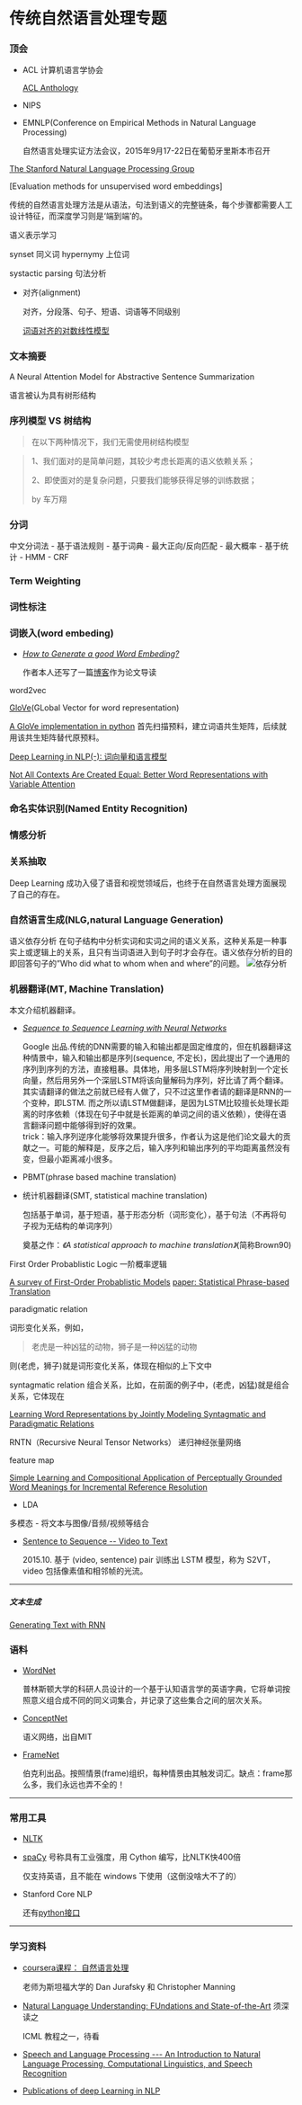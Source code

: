 # 传统自然语言处理专题

### 顶会
- ACL 计算机语言学协会

    [ACL Anthology](http://aclweb.org/anthology/index.html)
- NIPS
- EMNLP(Conference on Empirical Methods in Natural Language Processing)

    自然语言处理实证方法会议，2015年9月17-22日在葡萄牙里斯本市召开



[The Stanford Natural Language Processing Group](http://nlp.stanford.edu/)

[Evaluation methods for unsupervised word embeddings]

传统的自然语言处理方法是从语法，句法到语义的完整链条，每个步骤都需要人工设计特征，而深度学习则是‘端到端’的。

语义表示学习


synset 同义词
hypernymy 上位词

systactic parsing 句法分析


- 对齐(alignment)

    对齐，分段落、句子、短语、词语等不同级别

    [词语对齐的对数线性模型](http://nlp.ict.ac.cn/~liuyang/papers/acl05_chn.pdf)


### 文本摘要

A Neural Attention Model for Abstractive Sentence Summarization


语言被认为具有树形结构
### 序列模型 VS 树结构

>在以下两种情况下，我们无需使用树结构模型

> 1、我们面对的是简单问题，其较少考虑长距离的语义依赖关系；
>
> 2、即使面对的是复杂问题，只要我们能够获得足够的训练数据；
>
> by 车万翔



### 分词
中文分词法
    - 基于语法规则
    - 基于词典
        - 最大正向/反向匹配
        - 最大概率
    - 基于统计
        - HMM
        - CRF

### Term Weighting

### 词性标注


### 词嵌入(word embeding)
- *[How to Generate a good Word Embeding?](http://arxiv.org/abs/1507.05523)*

    作者本人还写了一篇[博客](http://licstar.net/archives/620)作为论文导读






word2vec

[GloVe](http://www-nlp.stanford.edu/projects/glove/glove.pdf)(GLobal Vector for word representation)

[A GloVe implementation in python](http://www.foldl.me/2014/glove-python/)
首先扫描预料，建立词语共生矩阵，后续就用该共生矩阵替代原预料。


[Deep Learning in NLP(-): 词向量和语言模型](http://licstar.net/archives/328)

[Not All Contexts Are Created Equal: Better Word Representations with Variable Attention](http://www.cs.cmu.edu/~lingwang/papers/emnlp2015-2.pdf)





### 命名实体识别(Named Entity Recognition)

### 情感分析

### 关系抽取


Deep Learning 成功入侵了语音和视觉领域后，也终于在自然语言处理方面展现了自己的存在。

### 自然语言生成(NLG,natural Language Generation)

语义依存分析
在句子结构中分析实词和实词之间的语义关系，这种关系是一种事实上或逻辑上的关系，且只有当词语进入到句子时才会存在。语义依存分析的目的即回答句子的”Who did what to whom when and where”的问题。
![依存分析](http://mmbiz.qpic.cn/mmbiz/58FUuNaBUjrhHeeViaJ7BibPxDSDlRcI4ZqlIxhFKU7m81PcdVM2LsExgCRzbgTtEhsEJVttdWyc3hALp1ctU6kg/640?wx_fmt=png&amp;tp=webp&amp;wxfrom=5&amp;wx_lazy=1">)


### 机器翻译(MT, Machine Translation)
本文介绍机器翻译。


- *[Sequence to Sequence Learning with Neural Networks](http://papers.nips.cc/paper/5346-sequence-to-sequence-learning-with-neural-networks.pdf)*

    Google 出品.传统的DNN需要的输入和输出都是固定维度的，但在机器翻译这种情景中，输入和输出都是序列(sequence, 不定长)，因此提出了一个通用的序列到序列的方法，直接粗暴。具体地，用多层LSTM将序列映射到一个定长向量，然后用另外一个深层LSTM将该向量解码为序列，好比请了两个翻译。其实请翻译的做法之前就已经有人做了，只不过这里作者请的翻译是RNN的一个变种，即LSTM. 而之所以请LSTM做翻译，是因为LSTM比较擅长处理长距离的时序依赖（体现在句子中就是长距离的单词之间的语义依赖），使得在语言翻译问题中能够得到好的效果。  
    trick：输入序列逆序化能够将效果提升很多，作者认为这是他们论文最大的贡献之一。可能的解释是，反序之后，输入序列和输出序列的平均距离虽然没有变，但最小距离减小很多。


- PBMT(phrase based machine translation)

- 统计机器翻译(SMT, statistical machine translation)

    包括基于单词，基于短语，基于形态分析（词形变化），基于句法（不再将句子视为无结构的单词序列）
    
    奠基之作：*《A statistical approach to machine translation》*(简称Brown90)


First Order Probablistic Logic
一阶概率逻辑

[A survey of First-Order Probablistic Models](http://cogcomp.cs.illinois.edu/papers/BrazAmRo08.pdf)
[paper: Statistical Phrase-based Translation ](http://dl.acm.org/citation.cfm?id=1073462)

paradigmatic relation

词形变化关系，例如，

> 老虎是一种凶猛的动物，狮子是一种凶猛的动物

则(老虎，狮子)就是词形变化关系，体现在相似的上下文中

syntagmatic relation
组合关系，比如，在前面的例子中，(老虎，凶猛)就是组合关系，它体现在

[Learning Word Representations by Jointly Modeling Syntagmatic and Paradigmatic Relations ]()

RNTN（Recursive Neural Tensor Networks）
递归神经张量网络


feature map

[ Simple Learning and Compositional Application of Perceptually Grounded Word Meanings for Incremental Reference Resolution ]()
- LDA

多模态 - 将文本与图像/音频/视频等结合







- [Sentence to Sequence -- Video to Text](http://arxiv.org/abs/1505.00487v3)

    2015.10. 基于 (video, sentence) pair 训练出 LSTM 模型，称为 S2VT，video 包括像素值和相邻帧的光流。



---


##### 文本生成
[Generating Text with RNN](http://www.cs.utoronto.ca/~ilya/pubs/2011/LANG-RNN.pdf)



### 语料
- [WordNet](http://wordnet.princeton.edu/)

    普林斯顿大学的科研人员设计的一个基于认知语言学的英语字典，它将单词按照意义组合成不同的同义词集合，并记录了这些集合之间的层次关系。

- [ConceptNet](http://conceptnet5.media.mit.edu/)

    语义网络，出自MIT

- [FrameNet](https://framenet.icsi.berkeley.edu/fndrupal/home)

    伯克利出品。按照情景(frame)组织，每种情景由其触发词汇。缺点：frame那么多，我们永远也弄不全的！




---

### 常用工具

- [NLTK]()
- [spaCy](http://spacy.io/)
    号称具有工业强度，用 Cython 编写，比NLTK快400倍

    仅支持英语，且不能在 windows 下使用（这倒没啥大不了的）
- Stanford Core NLP

    还有[python接口](https://github.com/dasmith/stanford-corenlp-python)




---

### 学习资料

- [coursera课程： 自然语言处理](https://class.coursera.org/nlp/lecture)

    老师为斯坦福大学的 Dan Jurafsky 和 Christopher Manning
- [Natural Language Understanding: FUndations and State-of-the-Art](http://icml.cc/2015/tutorials/icml2015-nlu-tutorial.pdf)
    须深读之


    ICML 教程之一，待看
- [Speech and Language Processing --- An Introduction to Natural Language Processing, Computational Linguistics, and Speech Recognition](https://www.cs.colorado.edu/~martin/slp.html)

- [Publications of deep Learning in NLP](https://github.com/niangaotuantuan/Publications-of-Deep-Learning-in-NLP/blob/master/neural_lm.md)
